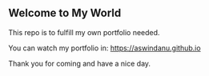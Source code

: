 ## Welcome to My World

This repo is to fulfill my own portfolio needed.

You can watch my portfolio in: https://aswindanu.github.io


Thank you for coming and have a nice day.
